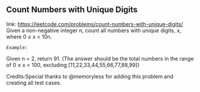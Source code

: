 ## Count Numbers with Unique Digits 
link: <https://leetcode.com/problems/count-numbers-with-unique-digits/>
Given a non-negative integer n, count all numbers with unique digits, x, where 0 &le; x &lt; 10n.


    Example:
Given n = 2, return 91. (The answer should be the total numbers in the range of 0 &le; x &lt; 100, excluding [11,22,33,44,55,66,77,88,99])


Credits:Special thanks to @memoryless for adding this problem and creating all test cases.